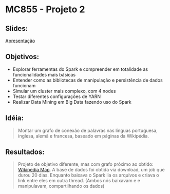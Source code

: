 # MC855 - Projeto 2

## Slides:

[Apresentação](https://docs.google.com/presentation/d/1FbQ6B7hZ8mGOq0Z_oSXnWARg6a7kkocE_-cdgnFcyLU/edit?usp=sharing)

## Objetivos:

* Explorar ferramentas do Spark e compreender em totalidade as funcionalidades mais básicas
* Entender como as bibliotecas de manipulação e persistência de dados funcionam
* Simular um cluster mais complexo, com 4 nodes
* Testar diferentes configurações de YARN
* Realizar Data Mining em Big Data fazendo uso do Spark

## Idéia:

>Montar um grafo de conexão de palavras nas línguas portuguesa, inglesa, alemã e francesa, baseado em páginas da Wikipédia.
>

## Resultados:

>Projeto de objetivo diferente, mas com grafo próximo ao obtido: [Wikipedia Map](http://luke.deentaylor.com/wikipedia/). A base de dados foi obtida via download, um job que durou 20 dias. Enquanto baixava o Spark lia os arquivos e criava o link entre eles em outra thread. (Ambos nós baixavam e e manipulavam, compartilhando os dados)
>
>

